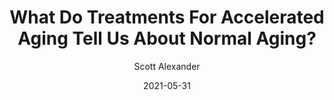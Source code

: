 ---
layout: podcast
title: "What Do Treatments For Accelerated Aging Tell Us About Normal Aging?"
author: Scott Alexander
description: https://astralcodexten.substack.com/p/what-do-treatments-for-accelerated
date: 2021-05-31
length: 1313432
duration: 328
guid: what-do-treatments-for-accelerated
---